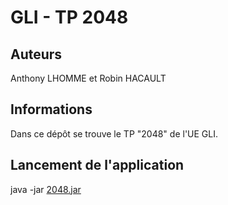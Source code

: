 # GLI - TP 2048
## Auteurs
Anthony LHOMME et Robin HACAULT
## Informations
Dans ce dépôt se trouve le TP "2048" de l'UE GLI.
## Lancement de l'application
java -jar [2048.jar](./2048.jar)
